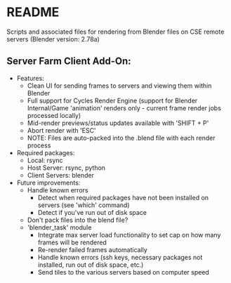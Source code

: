 # README

Scripts and associated files for rendering from Blender files on CSE remote servers (Blender version: 2.78a)

## Server Farm Client Add-On:
  * Features:
      * Clean UI for sending frames to servers and viewing them within Blender
      * Full support for Cycles Render Engine (support for Blender Internal/Game 'animation' renders only - current frame render jobs processed locally)
      * Mid-render previews/status updates available with 'SHIFT + P'
      * Abort render with 'ESC'
      * NOTE: Files are auto-packed into the .blend file with each render process
  * Required packages:
      * Local: rsync
      * Host Server: rsync, python
      * Client Servers: blender
  * Future improvements:
      * Handle known errors
          * Detect when required packages have not been installed on servers (see 'which' command)
          * Detect if you've run out of disk space
      * Don't pack files into the blend file?
      * 'blender_task' module
          * Integrate max server load functionality to set cap on how many frames will be rendered
          * Re-render failed frames automatically
          * Handle known errors (ssh keys, necessary packages not installed, run out of disk space, etc.)
          * Send tiles to the various servers based on computer speed
